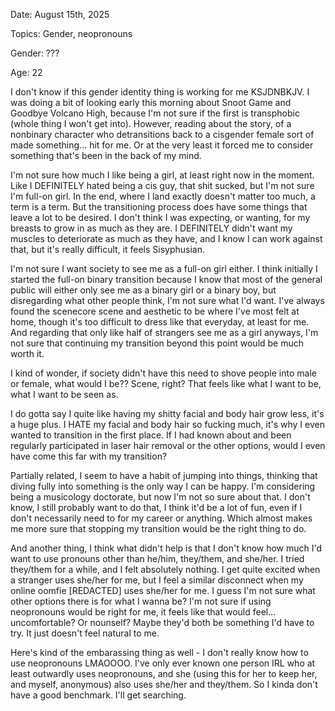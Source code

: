 Date: August 15th, 2025

Topics: Gender, neopronouns

Gender: ???

Age: 22

I don't know if this gender identity thing is working for me KSJDNBKJV. I was doing a bit of looking early this morning about Snoot Game and Goodbye Volcano High, because I'm not sure if the first is transphobic (whole thing I won't get into). However, reading about the story, of a nonbinary character who detransitions back to a cisgender female sort of made something... hit for me. Or at the very least it forced me to consider something that's been in the back of my mind.

I'm not sure how much I like being a girl, at least right now in the moment. Like I DEFINITELY hated being a cis guy, that shit sucked, but I'm not sure I'm full-on girl. In the end, where I land exactly doesn't matter too much, a term is a term. But the transitioning process does have some things that leave a lot to be desired. I don't think I was expecting, or wanting, for my breasts to grow in as much as they are. I DEFINITELY didn't want my muscles to deteriorate as much as they have, and I know I can work against that, but it's really difficult, it feels Sisyphusian. 

I'm not sure I want society to see me as a full-on girl either. I think initially I started the full-on binary transition because I know that most of the general public will either only see me as a binary girl or a binary boy, but disregarding what other people think, I'm not sure what I'd want. I've always found the scenecore scene and aesthetic to be where I've most felt at home, though it's too difficult to dress like that everyday, at least for me. And regarding that only like half of strangers see me as a girl anyways, I'm not sure that continuing my transition beyond this point would be much worth it. 

I kind of wonder, if society didn't have this need to shove people into male or female, what would I be?? Scene, right? That feels like what I want to be, what I want to be seen as. 

I do gotta say I quite like having my shitty facial and body hair grow less, it's a huge plus. I HATE my facial and body hair so fucking much, it's why I even wanted to transition in the first place. If I had known about and been regularly participated in laser hair removal or the other options, would I even have come this far with my transition? 

Partially related, I seem to have a habit of jumping into things, thinking that diving fully into something is the only way I can be happy. I'm considering being a musicology doctorate, but now I'm not so sure about that. I don't know, I still probably want to do that, I think it'd be a lot of fun, even if I don't necessarily need to for my career or anything. Which almost makes me more sure that stopping my transition would be the right thing to do.

And another thing, I think what didn't help is that I don't know how much I'd want to use pronouns other than he/him, they/them, and she/her. I tried they/them for a while, and I felt absolutely nothing. I get quite excited when a stranger uses she/her for me, but I feel a similar disconnect when my online oomfie [REDACTED] uses she/her for me. I guess I'm not sure what other options there is for what I wanna be? I'm not sure if using neopronouns would be right for me, it feels like that would feel... uncomfortable? Or nounself? Maybe they'd both be something I'd have to try. It just doesn't feel natural to me. 

Here's kind of the embarassing thing as well - I don't really know how to use neopronouns LMAOOOO. I've only ever known one person IRL who at least outwardly uses neopronouns, and she (using this for her to keep her, and myself, anonymous) also uses she/her and they/them. So I kinda don't have a good benchmark. I'll get searching.
